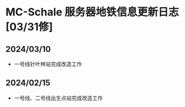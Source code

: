 # MC-Schale 服务器地铁信息更新日志 [03/31修]

## 2024/03/10

 - 一号线针叶林站完成改造工作

## 2024/02/15

 - 一号线、二号线出生点站完成改造工作